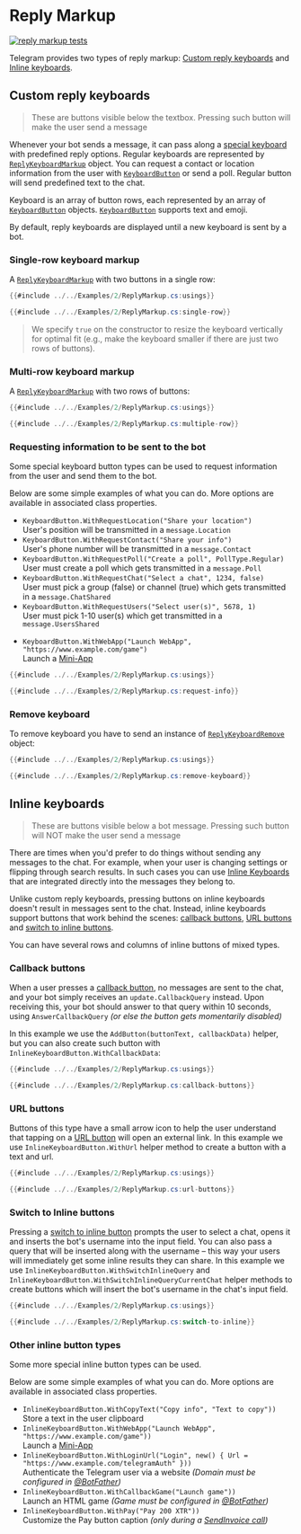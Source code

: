# Reply Markup

[![reply markup tests](https://img.shields.io/badge/Examples-Reply_Markup-green.svg?style=flat-square)](https://github.com/TelegramBots/Telegram.Bot/blob/master/test/Telegram.Bot.Tests.Integ/ReplyMarkup/ReplyMarkupTests.cs)

Telegram provides two types of reply markup: [Custom reply keyboards](#custom-reply-keyboards) and [Inline keyboards](#inline-keyboards).

## Custom reply keyboards

> These are buttons visible below the textbox. Pressing such button will make the user send a message

Whenever your bot sends a message, it can pass along a [special keyboard](https://core.telegram.org/bots/features#keyboards) with predefined reply options. Regular keyboards are represented by [`ReplyKeyboardMarkup`] object. You can request a contact or location information from the user with [`KeyboardButton`] or send a poll. Regular button will send predefined text to the chat.

Keyboard is an array of button rows, each represented by an array of [`KeyboardButton`] objects. [`KeyboardButton`] supports text and emoji.

By default, reply keyboards are displayed until a new keyboard is sent by a bot.

### Single-row keyboard markup

A [`ReplyKeyboardMarkup`] with two buttons in a single row:

```c#
{{#include ../../Examples/2/ReplyMarkup.cs:usings}}

{{#include ../../Examples/2/ReplyMarkup.cs:single-row}}
```

> We specify `true` on the constructor to resize the keyboard vertically for optimal fit (e.g., make the keyboard smaller if there are just two rows of buttons).

### Multi-row keyboard markup

A [`ReplyKeyboardMarkup`] with two rows of buttons:

```c#
{{#include ../../Examples/2/ReplyMarkup.cs:usings}}

{{#include ../../Examples/2/ReplyMarkup.cs:multiple-row}}
```

### Requesting information to be sent to the bot

Some special keyboard button types can be used to request information from the user and send them to the bot.

Below are some simple examples of what you can do. More options are available in associated class properties.
- `KeyboardButton.WithRequestLocation("Share your location")`  
	User's position will be transmitted in a `message.Location`
- `KeyboardButton.WithRequestContact("Share your info")`  
	User's phone number will be transmitted in a `message.Contact`
- `KeyboardButton.WithRequestPoll("Create a poll", PollType.Regular)`  
	User must create a poll which gets transmitted in a `message.Poll`
- `KeyboardButton.WithRequestChat("Select a chat", 1234, false)`  
	User must pick a group (false) or channel (true) which gets transmitted in a `message.ChatShared`
- `KeyboardButton.WithRequestUsers("Select user(s)", 5678, 1)`  
	User must pick 1-10 user(s) which get transmitted in a `message.UsersShared`  
	<p/> 
- `KeyboardButton.WithWebApp("Launch WebApp", "https://www.example.com/game")`   
	Launch a [Mini-App](../4/webapps.md)

```c#
{{#include ../../Examples/2/ReplyMarkup.cs:usings}}

{{#include ../../Examples/2/ReplyMarkup.cs:request-info}}
```

### Remove keyboard

To remove keyboard you have to send an instance of [`ReplyKeyboardRemove`] object:

```c#
{{#include ../../Examples/2/ReplyMarkup.cs:usings}}

{{#include ../../Examples/2/ReplyMarkup.cs:remove-keyboard}}
```

## Inline keyboards

> These are buttons visible below a bot message. Pressing such button will NOT make the user send a message

There are times when you'd prefer to do things without sending any messages to the chat. For example, when your user is changing settings or flipping through search results. In such cases you can use [Inline Keyboards] that are integrated directly into the messages they belong to.

Unlike custom reply keyboards, pressing buttons on inline keyboards doesn't result in messages sent to the chat. Instead, inline keyboards support buttons that work behind the scenes: [callback buttons](#callback-buttons), [URL buttons](#url-buttons) and [switch to inline buttons](#switch-to-inline-buttons).

You can have several rows and columns of inline buttons of mixed types.

### Callback buttons

When a user presses a [callback button], no messages are sent to the chat, and your bot simply receives an `update.CallbackQuery` instead.
Upon receiving this, your bot should answer to that query within 10 seconds, using `AnswerCallbackQuery` _(or else the button gets momentarily disabled)_

In this example we use the `AddButton(buttonText, callbackData)` helper, but you can also create such button with `InlineKeyboardButton.WithCallbackData`:

```c#
{{#include ../../Examples/2/ReplyMarkup.cs:usings}}

{{#include ../../Examples/2/ReplyMarkup.cs:callback-buttons}}
```

### URL buttons

Buttons of this type have a small arrow icon to help the user understand that tapping on a [URL button] will open an external link. In this example we use `InlineKeyboardButton.WithUrl` helper method to create a button with a text and url.

```c#
{{#include ../../Examples/2/ReplyMarkup.cs:usings}}

{{#include ../../Examples/2/ReplyMarkup.cs:url-buttons}}
```

### Switch to Inline buttons

Pressing a [switch to inline button] prompts the user to select a chat, opens it and inserts the bot's username into the input field. You can also pass a query that will be inserted along with the username – this way your users will immediately get some inline results they can share. In this example we use `InlineKeyboardButton.WithSwitchInlineQuery` and `InlineKeyboardButton.WithSwitchInlineQueryCurrentChat` helper methods to create buttons which will insert the bot's username in the chat's input field.

```c#
{{#include ../../Examples/2/ReplyMarkup.cs:usings}}

{{#include ../../Examples/2/ReplyMarkup.cs:switch-to-inline}}
```

### Other inline button types

Some more special inline button types can be used.

Below are some simple examples of what you can do. More options are available in associated class properties.
- `InlineKeyboardButton.WithCopyText("Copy info", "Text to copy"))`   
	Store a text in the user clipboard
- `InlineKeyboardButton.WithWebApp("Launch WebApp", "https://www.example.com/game"))`   
	Launch a [Mini-App](../4/webapps.md)
- `InlineKeyboardButton.WithLoginUrl("Login", new() { Url = "https://www.example.com/telegramAuth" }))`   
	Authenticate the Telegram user via a website _(Domain must be configured in [@BotFather])_
- `InlineKeyboardButton.WithCallbackGame("Launch game"))`   
	Launch an HTML game _(Game must be configured in [@BotFather])_
- `InlineKeyboardButton.WithPay("Pay 200 XTR"))`   
	Customize the Pay button caption _(only during a [SendInvoice call](../4/payments.md))_


[`ReplyKeyboardMarkup`]: https://core.telegram.org/bots/api/#replykeyboardmarkup
[`KeyboardButton`]: https://core.telegram.org/bots/api/#keyboardbutton
[Inline Keyboards]: https://core.telegram.org/bots/features#inline-keyboards
[callback button]: https://core.telegram.org/bots/2-0-intro#callback-buttons
[URL button]: https://core.telegram.org/bots/2-0-intro#url-buttons
[switch to inline button]: https://core.telegram.org/bots/2-0-intro#switch-to-inline-buttons
[`ReplyKeyboardRemove`]: https://core.telegram.org/bots/api#replykeyboardremove
[@BotFather]: https://t.me/botfather
